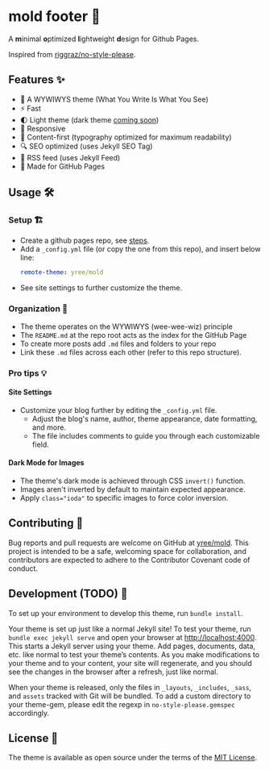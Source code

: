 # mold footer 🍄

A **m**inimal **o**ptimized **l**ightweight **d**esign for Github Pages.

Inspired from [riggraz/no-style-please](https://github.com/riggraz/no-style-please).

## Features ✨
- 👀 A WYWIWYS theme (What You Write Is What You See)
- ⚡️ Fast
- 🌓 Light theme (dark theme [coming soon](https://github.com/yree/mold/issues/7#issuecomment-2056735774))
- 📱 Responsive
- 📖 Content-first (typography optimized for maximum readability)
- 🔍 SEO optimized (uses Jekyll SEO Tag)
- 📰 RSS feed (uses Jekyll Feed)
- 🚀 Made for GitHub Pages

## Usage 🛠

### Setup 🏗️
- Create a github pages repo, see [steps](https://docs.github.com/en/pages/getting-started-with-github-pages/creating-a-github-pages-site).
- Add a `_config.yml` file (or copy the one from this repo), and insert below line:
    ```yaml
    remote-theme: yree/mold
    ``` 
- See site settings to further customize the theme.

### Organization 📂
- The theme operates on the WYWIWYS (wee-wee-wiz) principle
- The `README.md` at the repo root acts as the index for the GitHub Page
- To create more posts add `.md` files and folders to your repo
- Link these `.md` files across each other (refer to this repo structure).

### Pro tips 💡

#### Site Settings
- Customize your blog further by editing the `_config.yml` file.
  - Adjust the blog's name, author, theme appearance, date formatting, and more.
  - The file includes comments to guide you through each customizable field.

#### Dark Mode for Images
- The theme's dark mode is achieved through CSS `invert()` function.
- Images aren't inverted by default to maintain expected appearance.
- Apply `class="ioda"` to specific images to force color inversion.

## Contributing 🤝
Bug reports and pull requests are welcome on GitHub at [yree/mold](https://github.com/yree/mold). This project is intended to be a safe, welcoming space for collaboration, and contributors are expected to adhere to the Contributor Covenant code of conduct.

## Development (TODO) 🚧
To set up your environment to develop this theme, run `bundle install`.

Your theme is set up just like a normal Jekyll site! To test your theme, run `bundle exec jekyll serve` and open your browser at [http://localhost:4000](http://localhost:4000). This starts a Jekyll server using your theme. Add pages, documents, data, etc. like normal to test your theme’s contents. As you make modifications to your theme and to your content, your site will regenerate, and you should see the changes in the browser after a refresh, just like normal.

When your theme is released, only the files in `_layouts`, `_includes`, `_sass`, and `assets` tracked with Git will be bundled. To add a custom directory to your theme-gem, please edit the regexp in `no-style-please.gemspec` accordingly.

## License 📃
The theme is available as open source under the terms of the [MIT License](LICENSE).
